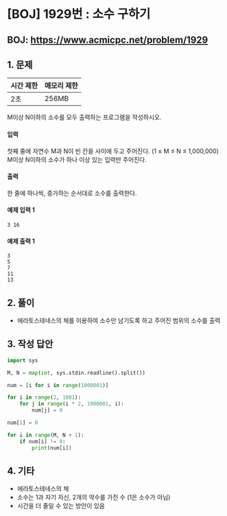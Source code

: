 #  [BOJ] 1929번 : 소수 구하기

## BOJ: https://www.acmicpc.net/problem/1929

## 1. 문제

|시간 제한| 메모리 제한| 
|:----|:----|
|2초|256MB|

M이상 N이하의 소수를 모두 출력하는 프로그램을 작성하시오.

#### 입력
첫째 줄에 자연수 M과 N이 빈 칸을 사이에 두고 주어진다. (1 ≤ M ≤ N ≤ 1,000,000) M이상 N이하의 소수가 하나 이상 있는 입력만 주어진다.

#### 출력
한 줄에 하나씩, 증가하는 순서대로 소수를 출력한다.

#### 예제 입력 1
```
3 16
```
#### 예제 출력 1
```
3
5
7
11
13
```
## 2. 풀이
- 에라토스테네스의 체를 이용하여 소수만 남기도록 하고 주어진 범위의 소수를 출력

## 3. 작성 답안
```python
import sys

M, N = map(int, sys.stdin.readline().split())

num = [i for i in range(1000001)]

for i in range(2, 1001):
	for j in range(i * 2, 1000001, i):
		num[j] = 0

num[1] = 0

for i in range(M, N + 1):
	if num[i] != 0:
		print(num[i])
```
## 4. 기타
- 에라토스테네스의 체
- 소수는 1과 자기 자신, 2개의 약수를 가진 수 (1은 소수가 아님)
- 시간을 더 줄일 수 있는 방안이 있음

